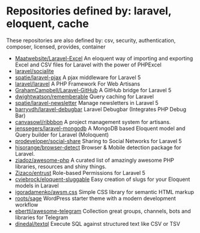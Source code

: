 # Repositories defined by: laravel, eloquent, cache

These repositories are also defined by: csv, security, authentication, composer, licensed, provides, container

- [Maatwebsite/Laravel-Excel](https://api.github.com/repos/Maatwebsite/Laravel-Excel)
  An eloquent way of importing and exporting Excel and CSV files  for Laravel with the power of PHPExcel
- [laravel/socialite](https://api.github.com/repos/laravel/socialite)
- [spatie/laravel-pjax](https://api.github.com/repos/spatie/laravel-pjax)
  A pjax middleware for Laravel 5
- [laravel/laravel](https://api.github.com/repos/laravel/laravel)
  A PHP Framework For Web Artisans
- [GrahamCampbell/Laravel-GitHub](https://api.github.com/repos/GrahamCampbell/Laravel-GitHub)
  A GitHub bridge for Laravel 5
- [dwightwatson/rememberable](https://api.github.com/repos/dwightwatson/rememberable)
  Query caching for Laravel
- [spatie/laravel-newsletter](https://api.github.com/repos/spatie/laravel-newsletter)
  Manage newsletters in Laravel 5
- [barryvdh/laravel-debugbar](https://api.github.com/repos/barryvdh/laravel-debugbar)
  Laravel Debugbar (Integrates PHP Debug Bar)
- [canvasowl/ribbbon](https://api.github.com/repos/canvasowl/ribbbon)
  A project management system for artisans.
- [jenssegers/laravel-mongodb](https://api.github.com/repos/jenssegers/laravel-mongodb)
  A MongoDB based Eloquent model and Query builder for Laravel (Moloquent)
- [prodeveloper/social-share](https://api.github.com/repos/prodeveloper/social-share)
  Sharing to Social Networks for Laravel 5
- [hisorange/browser-detect](https://api.github.com/repos/hisorange/browser-detect)
  Browser & Mobile detection package for Laravel.
- [ziadoz/awesome-php](https://api.github.com/repos/ziadoz/awesome-php)
  A curated list of amazingly awesome PHP libraries, resources and shiny things.
- [Zizaco/entrust](https://api.github.com/repos/Zizaco/entrust)
  Role-based Permissions for Laravel 5
- [cviebrock/eloquent-sluggable](https://api.github.com/repos/cviebrock/eloquent-sluggable)
  Easy creation of slugs for your Eloquent models in Laravel
- [igoradamenko/awsm.css](https://api.github.com/repos/igoradamenko/awsm.css)
  Simple CSS library for semantic HTML markup
- [roots/sage](https://api.github.com/repos/roots/sage)
  WordPress starter theme with a modern development workflow
- [ebertti/awesome-telegram](https://api.github.com/repos/ebertti/awesome-telegram)
  Collection great groups, channels, bots and libraries for Telegram
- [dinedal/textql](https://api.github.com/repos/dinedal/textql)
  Execute SQL against structured text like CSV or TSV
